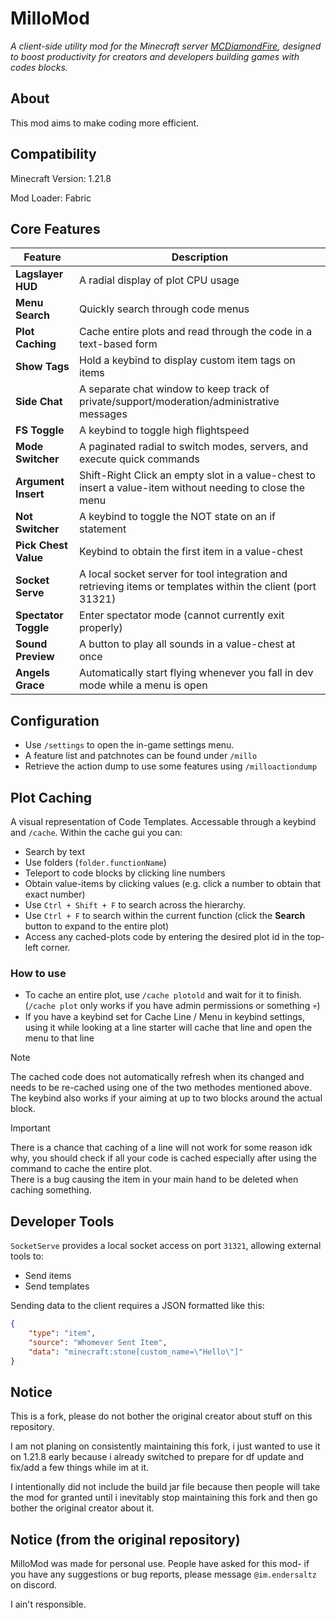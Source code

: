 # MilloMod

*A client-side utility mod for the Minecraft server [MCDiamondFire](https://mcdiamondfire.com/home/), designed to boost productivity for creators and developers building games with codes blocks.*

## About
This mod aims to make coding more efficient.

## Compatibility
Minecraft Version: 1.21.8

Mod Loader: Fabric

## Core Features
|Feature|Description|
|-------|-----------|
|**Lagslayer HUD**|A radial display of plot CPU usage|
|**Menu Search**|Quickly search through code menus|
|**Plot Caching**|Cache entire plots and read through the code in a text-based form|
|**Show Tags**|Hold a keybind to display custom item tags on items|
|**Side Chat**|A separate chat window to keep track of private/support/moderation/administrative messages|
|**FS Toggle**|A keybind to toggle high flightspeed|
|**Mode Switcher**|A paginated radial to switch modes, servers, and execute quick commands|
|**Argument Insert**|Shift-Right Click an empty slot in a value-chest to insert a value-item without needing to close the menu|
|**Not Switcher**|A keybind to toggle the NOT state on an if statement|
|**Pick Chest Value**|Keybind to obtain the first item in a value-chest|
|**Socket Serve**|A local socket server for tool integration and retrieving items or templates within the client (port 31321)|
|**Spectator Toggle**|Enter spectator mode (cannot currently exit properly)|
|**Sound Preview**|A button to play all sounds in a value-chest at once|
|**Angels Grace**|Automatically start flying whenever you fall in dev mode while a menu is open|


## Configuration
 - Use `/settings` to open the in-game settings menu.
 - A feature list and patchnotes can be found under `/millo`
 - Retrieve the action dump to use some features using `/milloactiondump`

## Plot Caching
A visual representation of Code Templates. Accessable through a keybind and `/cache`.
Within the cache gui you can:
 - Search by text
 - Use folders (`folder.functionName`)
 - Teleport to code blocks by clicking line numbers
 - Obtain value-items by clicking values (e.g. click a number to obtain that exact number)
 - Use `Ctrl + Shift + F` to search across the hierarchy.
 - Use `Ctrl + F` to search within the current function (click the **Search** button to expand to the entire plot)
 - Access any cached-plots code by entering the desired plot id in the top-left corner.

### How to use
- To cache an entire plot, use `/cache plotold` and wait for it to finish. (`/cache plot` only works if you have admin permissions or something 💀)
- If you have a keybind set for Cache Line / Menu in keybind settings, using it while looking at a line starter will cache that line and open the menu to that line

> [!NOTE]
> The cached code does not automatically refresh when its changed and needs to be re-cached using one of the two methodes mentioned above.  
> The keybind also works if your aiming at up to two blocks around the actual block.

> [!IMPORTANT]
> There is a chance that caching of a line will not work for some reason idk why, you should check if all your code is cached especially after using the command to cache the entire plot.  
> There is a bug causing the item in your main hand to be deleted when caching something.

## Developer Tools
`SocketServe` provides a local socket access on port `31321`, allowing external tools to:
 - Send items
 - Send templates

Sending data to the client requires a JSON formatted like this:
```json
{
	"type": "item",
	"source": "Whomever Sent Item",
	"data": "minecraft:stone[custom_name=\"Hello\"]"
}
```

## Notice
This is a fork, please do not bother the original creator about stuff on this repository.

I am not planing on consistently maintaining this fork, i just wanted to use it on 1.21.8 early because i already switched to prepare for df update and fix/add a few things while im at it.

I intentionally did not include the build jar file because then people will take the mod for granted until i inevitably stop maintaining this fork and then go bother the original creator about it.

## Notice (from the original repository)

MilloMod was made for personal use. People have asked for this mod- if you have any suggestions or bug reports, please message `@im.endersaltz` on discord.

I ain't responsible.

